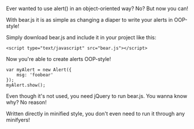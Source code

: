 Ever wanted to use alert() in an object-oriented way? No?
But now you can!

With bear.js it is as simple as changing a diaper to write your alerts in OOP-style!

Simply download bear.js and include it in your project like this:

`<script type="text/javascript" src="bear.js"></script>`

Now you're able to create alerts OOP-style!

    var myAlert = new Alert({
        msg: 'foobear'
    });
    myAlert.show();


Even though it's not used, you need jQuery to run bear.js. You wanna know why? No reason!

Written directly in minified style, you don't even need to run it through any minifyers!